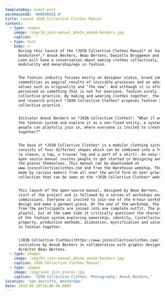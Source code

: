 ```yaml
---
templateKey: event-post
warehouseID: 'WAREHOUSE #'
title: Launch JOIN Collective Clothes Manual
content:
  - type: images
    image: /img/10_join-manual_photo_anouk-beckers.jpg
    caption: ''
  - type: text
    body: >-
      During this launch of the *JOIN Collective Clothes Manual* at San Serriffe
      bookstore*,* Anouk Beckers, Beau Bertens, Danielle Bruggeman and Eduardo
      Leon will have a conversation about making clothes collectively,
      modularity and ownership/ego in fashion.


      The fashion industry focuses mostly on designer status, brand identity,
      commodities as magical results of invisible processes and an adoration of
      values such as originality and ‘the new’. And although it is often
      perceived as something that is not for everyone, fashion surely is a
      collective practice. By making and wearing clothes together, the design
      and research project *JOIN Collective Clothes* proposes fashion as a
      collective practice.


      Initiator Anouk Beckers on *JOIN Collective Clothes*: “What if we open up
      the fashion system and explore it as a non-fixed entity, a system where
      people can playfully join in, where everyone is invited to create fashion
      together?”


      The base of *JOIN Collective Clothes* is a modular clothing system that
      consists of four different shapes which can be combined into a full outfit
      (a sleeve, a top, a trouser leg and a part of a skirt). An easy-to-use
      open source manual invites people to get started in designing and making
      the pieces themselves. This manual can be downloaded at
      www.joincollectiveclothes.com and from the Warehouse webshop. The pieces
      made by various makers from all over the world form an ever-growing
      collection that can be seen on the *JOIN Collective Clothes* website.


      This launch of the open-source manual, designed by Beau Bertens, marks the
      start of the project and is followed by a series of workshops and designer
      commissions. Everyone is invited to join one of the 4-hour workshops to
      design and make a garment-piece. At the end of the workshop, the results
      from the participants are joined into one complete outfit. The process is
      playful, but at the same time it critically questions the characteristics
      of the fashion system exploring ownership, identity, (intellectual)
      property, production methods, alienation, mystification and value creation
      in fashion together.


      [JOIN Collective Clothes](https://www.joincollectiveclothes.com/) is an
      initiative by Anouk Beckers in collaboration with graphic designer and art
      director Beau Bertens.
  - type: images
    image: /img/03_join-manual_photo_anouk-beckers.jpg
    caption: JOIN Collective Clothes Manual.
  - type: images
    image: /img/seok_join_pieces.jpg
    caption: 'JOIN Collective Clothes. Photography: Anouk Beckers.'
location: 'San Serriffe, Amsterdam'
date: 2019-05-18T18:00:00.000Z
---
```

